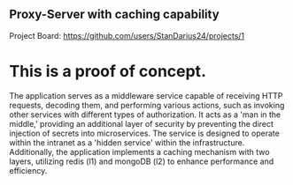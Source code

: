 ## Proxy-Server with caching capability 

Project Board: https://github.com/users/StanDarius24/projects/1

This is a proof of concept.
==========================

The application serves as a middleware service capable of receiving HTTP requests, decoding them, 
and performing various actions, such as invoking other services with different types of authorization. 
It acts as a 'man in the middle,' providing an additional layer of security by preventing the direct 
injection of secrets into microservices. The service is designed to operate within the intranet 
as a 'hidden service' within the infrastructure.
Additionally, the application implements a caching mechanism with two layers, utilizing redis (l1) and mongoDB (l2) 
to enhance performance and efficiency.
